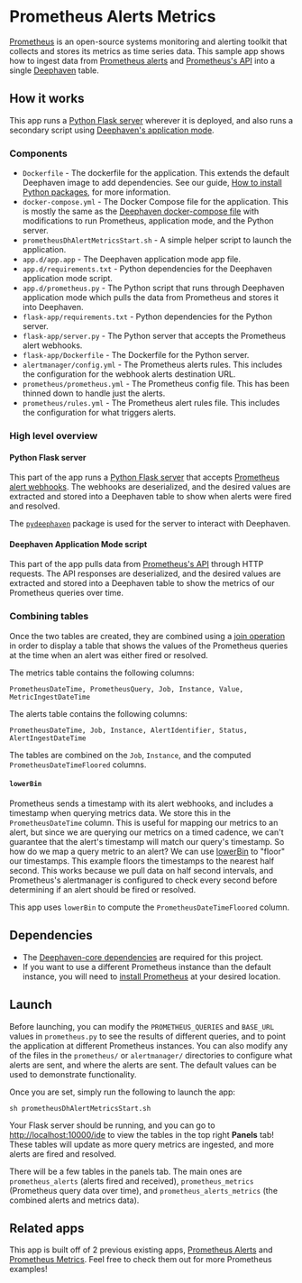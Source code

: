 # Prometheus Alerts Metrics

[Prometheus](https://prometheus.io/) is an open-source systems monitoring and alerting toolkit that collects and stores its metrics as time series data. This sample app shows how to ingest data from [Prometheus alerts](https://prometheus.io/docs/alerting/latest/configuration/#webhook_config) and [Prometheus's API](https://prometheus.io/docs/prometheus/latest/querying/api/) into a single [Deephaven](https://deephaven.io/) table.

## How it works

This app runs a [Python Flask server](https://flask.palletsprojects.com/en/2.0.x/) wherever it is deployed, and also runs a secondary script using [Deephaven's application mode](https://deephaven.io/core/docs/how-to-guides/app-mode/).

### Components

* `Dockerfile` - The dockerfile for the application. This extends the default Deephaven image to add dependencies. See our guide, [How to install Python packages](https://deephaven.io/core/docs/how-to-guides/install-python-packages/#add-packages-to-a-custom-docker-image), for more information.
* `docker-compose.yml` - The Docker Compose file for the application. This is mostly the same as the [Deephaven docker-compose file](https://raw.githubusercontent.com/deephaven/deephaven-core/main/containers/python-examples/docker-compose.yml) with modifications to run Prometheus, application mode, and the Python server.
* `prometheusDhAlertMetricsStart.sh` - A simple helper script to launch the application.
* `app.d/app.app` - The Deephaven application mode app file.
* `app.d/requirements.txt` - Python dependencies for the Deephaven application mode script.
* `app.d/prometheus.py` - The Python script that runs through Deephaven application mode which pulls the data from Prometheus and stores it into Deephaven.
* `flask-app/requirements.txt` - Python dependencies for the Python server.
* `flask-app/server.py` - The Python server that accepts the Prometheus alert webhooks.
* `flask-app/Dockerfile` - The Dockerfile for the Python server.
* `alertmanager/config.yml` - The Prometheus alerts rules. This includes the configuration for the webhook alerts destination URL.
* `prometheus/prometheus.yml` - The Prometheus config file. This has been thinned down to handle just the alerts.
* `prometheus/rules.yml` - The Prometheus alert rules file. This includes the configuration for what triggers alerts.

### High level overview

#### Python Flask server

This part of the app runs a [Python Flask server](https://flask.palletsprojects.com/en/2.0.x/) that accepts [Prometheus alert webhooks](https://prometheus.io/docs/alerting/latest/configuration/#webhook_config). The webhooks are deserialized, and the desired values are extracted and stored into a Deephaven table to show when alerts were fired and resolved.

The [`pydeephaven`](https://pypi.org/project/pydeephaven/) package is used for the server to interact with Deephaven.

#### Deephaven Application Mode script

This part of the app pulls data from [Prometheus's API](https://prometheus.io/docs/prometheus/latest/querying/api/) through HTTP requests. The API responses are deserialized, and the desired values are extracted and stored into a Deephaven table to show the metrics of our Prometheus queries over time.

### Combining tables

Once the two tables are created, they are combined using a [join operation](https://deephaven.io/core/docs/reference/table-operations/join/join/) in order to display a table that shows the values of the Prometheus queries at the time when an alert was either fired or resolved.

The metrics table contains the following columns:

`PrometheusDateTime, PrometheusQuery, Job, Instance, Value, MetricIngestDateTime`

The alerts table contains the following columns:

`PrometheusDateTime, Job, Instance, AlertIdentifier, Status, AlertIngestDateTime`

The tables are combined on the `Job`, `Instance`, and the computed `PrometheusDateTimeFloored` columns.

#### `lowerBin`

Prometheus sends a timestamp with its alert webhooks, and includes a timestamp when querying metrics data. We store this in the `PrometheusDateTime` column. This is useful for mapping our metrics to an alert, but since we are querying our metrics on a timed cadence, we can't guarantee that the alert's timestamp will match our query's timestamp. So how do we map a query metric to an alert? We can use [lowerBin](https://deephaven.io/core/docs/reference/time/datetime/lowerBin/) to "floor" our timestamps. This example floors the timestamps to the nearest half second. This works because we pull data on half second intervals, and Prometheus's alertmanager is configured to check every second before determining if an alert should be fired or resolved.

This app uses `lowerBin` to compute the `PrometheusDateTimeFloored` column.

## Dependencies

* The [Deephaven-core dependencies](https://github.com/deephaven/deephaven-core#required-dependencies) are required for this project.
* If you want to use a different Prometheus instance than the default instance, you will need to [install Prometheus](https://prometheus.io/docs/prometheus/latest/installation/) at your desired location.

## Launch

Before launching, you can modify the `PROMETHEUS_QUERIES` and `BASE_URL` values in `prometheus.py` to see the results of different queries, and to point the application at different Prometheus instances. You can also modify any of the files in the `prometheus/` or `alertmanager/` directories to configure what alerts are sent, and where the alerts are sent. The default values can be used to demonstrate functionality.

Once you are set, simply run the following to launch the app:

```
sh prometheusDhAlertMetricsStart.sh
```

Your Flask server should be running, and you can go to [http://localhost:10000/ide](http://localhost:10000/ide) to view the tables in the top right **Panels** tab! These tables will update as more query metrics are ingested, and more alerts are fired and resolved.

There will be a few tables in the panels tab. The main ones are `prometheus_alerts` (alerts fired and received), `prometheus_metrics` (Prometheus query data over time), and `prometheus_alerts_metrics` (the combined alerts and metrics data).

## Related apps

This app is built off of 2 previous existing apps, [Prometheus Alerts](https://github.com/deephaven-examples/prometheus-alerts) and [Prometheus Metrics](https://github.com/deephaven-examples/prometheus-metrics). Feel free to check them out for more Prometheus examples!
